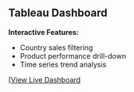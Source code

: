 ## Tableau Dashboard


**Interactive Features:**
- Country sales filtering
- Product performance drill-down
- Time series trend analysis

[[View Live Dashboard](https://public.tableau.com/app/profile/joe.wang2091/viz/Retail_Sales_Dashboard_17526194278430/RetailSalesAnalysis?publish=yes)
